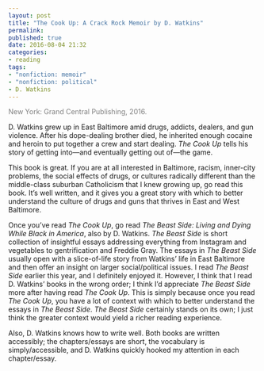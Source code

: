 ```yaml
---
layout: post
title: "The Cook Up: A Crack Rock Memoir by D. Watkins"
permalink:
published: true
date: 2016-08-04 21:32
categories:
- reading
tags:
- "nonfiction: memoir"
- "nonfiction: political"
- D. Watkins
---
```


<p style="color: gray;">New York: Grand Central Publishing, 2016.</p>

D. Watkins grew up in East Baltimore amid drugs, addicts, dealers, and gun violence. After his dope-dealing brother died, he inherited enough cocaine and heroin to put together a crew and start dealing. *The Cook Up* tells his story of getting into—and eventually getting out of—the game.

This book is great. If you are at all interested in Baltimore, racism, inner-city problems, the social effects of drugs, or cultures radically different than the middle-class suburban Catholicism that I knew growing up, go read this book. It’s well written, and it gives you a great story with which to better understand the culture of drugs and guns that thrives in East and West Baltimore.

Once you’ve read *The Cook Up*, go read *The Beast Side: Living and Dying While Black in America*, also by D. Watkins. *The Beast Side* is short collection of insightful essays addressing everything from Instagram and vegetables to gentrification and Freddie Gray. The essays in *The Beast Side* usually open with a slice-of-life story from Watkins’ life in East Baltimore and then offer an insight on larger social/political issues. I read *The Beast Side* earlier this year, and I definitely enjoyed it. However, I think that I read D. Watkins’ books in the wrong order; I think I’d appreciate *The Beast Side* more after having read *The Cook Up*. This is simply because once you read *The Cook Up*, you have a lot of context with which to better understand the essays in *The Beast Side*. *The Beast Side* certainly stands on its own; I just think the greater context would yield a richer reading experience.

Also, D. Watkins knows how to write well. Both books are written accessibly; the chapters/essays are short, the vocabulary is simply/accessible, and D. Watkins quickly hooked my attention in each chapter/essay.
